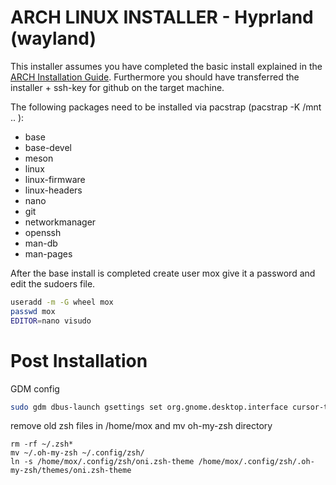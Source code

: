 # ARCH LINUX INSTALLER - Hyprland (wayland)

This installer assumes you have completed the basic install explained in the
[ARCH Installation Guide](https://wiki.archlinux.org/title/Installation_guide).
Furthermore you should have transferred the installer + ssh-key for github on
the target machine.

The following packages need to be installed via pacstrap (pacstrap -K /mnt .. ):
- base
- base-devel
- meson
- linux
- linux-firmware
- linux-headers
- nano
- git
- networkmanager
- openssh
- man-db
- man-pages

After the base install is completed create user mox give it a password and edit the sudoers file.

```bash
useradd -m -G wheel mox
passwd mox
EDITOR=nano visudo
```

# Post Installation

GDM config
```bash
sudo gdm dbus-launch gsettings set org.gnome.desktop.interface cursor-theme 'Qogir-cursors'
```

remove old zsh files in /home/mox and mv oh-my-zsh directory
```
rm -rf ~/.zsh*
mv ~/.oh-my-zsh ~/.config/zsh/
ln -s /home/mox/.config/zsh/oni.zsh-theme /home/mox/.config/zsh/.oh-my-zsh/themes/oni.zsh-theme
```
